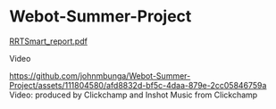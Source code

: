 # Webot-Summer-Project
[RRTSmart_report.pdf](https://github.com/johnmbunga/Webot-Summer-Project/files/12549502/RRTSmart_report.pdf)

Video

https://github.com/johnmbunga/Webot-Summer-Project/assets/111804580/afd8832d-bf5c-4daa-879e-2cc05846759a
Video: produced by Clickchamp and Inshot
Music from Clickchamp









